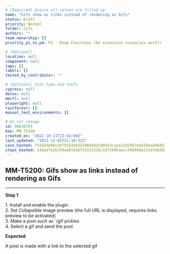 ```yaml
---
# (Required) Ensure all values are filled up
name: "Gifs show as links instead of rendering as Gifs"
status: Draft
priority: Normal
folder: Gifs
authors: ""
team_ownership: []
priority_p1_to_p4: P3 - Deep Functions (Do extensive scenarios work?)

# (Optional)
location: null
component: null
tags: []
labels: []
tested_by_contributor: ""

# (Optional) Test type and tools
cypress: null
detox: null
mmctl: null
playwright: null
rainforest: []
manual_test_environments: []

# Do not change
id: 40636755
key: MM-T5200
created_on: "2022-10-11T13:54:09Z"
last_updated: "2022-12-01T21:10:32Z"
case_hashed: f33a43e66c3ef915d4b351969ab3c80453cace12d2957ea558eed4645282534a5b46523cc445dab0d4fbdafaae8873cd
steps_hashed: e16aefe2b339a481b5bf61523226c1072665ae1c598999a115e7e628db99b9b95a501deefb1ca46131dcf463ce3ac215
---
```


<!-- (Auto-generated) Based on frontmatter's "key" and "name" -->

## MM-T5200: Gifs show as links instead of rendering as Gifs

---

**Step 1**

1\. Install and enable the plugin\
2\. Set Collapsible image preview (the full URL is displayed, requires links preview to be activated)\
3\. Make a post such as \`/gif pickles\`\
4\. Select a gif and send the post

**Expected**

A post is made with a link to the selected gif
